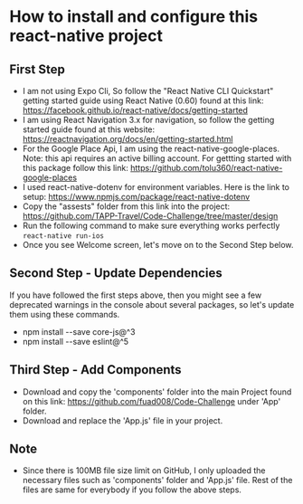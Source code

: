 # How to install and configure this react-native project

## First Step

- I am not using Expo Cli, So follow the "React Native CLI Quickstart" getting started guide using React Native (0.60) found at this link: https://facebook.github.io/react-native/docs/getting-started
- I am using React Navigation 3.x for navigation, so follow the getting started guide found at this website: https://reactnavigation.org/docs/en/getting-started.html
- For the Google Place Api, I am using the react-native-google-places. Note: this api requires an active billing account. For gettting started with this package follow this link: https://github.com/tolu360/react-native-google-places
- I used react-native-dotenv for environment variables. Here is the link to setup: https://www.npmjs.com/package/react-native-dotenv
- Copy the "assests" folder from this link into the project: https://github.com/TAPP-Travel/Code-Challenge/tree/master/design
- Run the following command to make sure everything works perfectly 
`react-native run-ios`
- Once you see Welcome screen, let's move on to the Second Step below.

## Second Step - Update Dependencies
 If you have followed the first steps above, then you might see a few deprecated warnings in the console about several packages, so let's update them using these commands.
- npm install --save core-js@^3
- npm install --save eslint@^5

## Third Step - Add Components
- Download and copy the 'components' folder into the main Project found on this link: https://github.com/fuad008/Code-Challenge under 'App' folder.
- Download and replace the 'App.js' file in your project.

## Note
- Since there is 100MB file size limit on GitHub, I only uploaded the necessary files such as 'components' folder and 'App.js' file. Rest of the files are same for everybody if you follow the above steps. 
